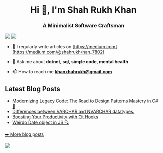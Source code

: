 <h1 align="center">Hi 👋, I'm Shah Rukh Khan</h1>
<h3 align="center">A Minimalist Software Craftsman</h3>

<p align="left"> <a href="https://www.linkedin.com/in/g2349b8/"><img src="https://img.shields.io/badge/linkedin-%230077B5.svg?&style=for-the-badge&logo=linkedin&logoColor=white"></a> <a href="https://medium.com/@shahrukhkhan_7802"><img src="https://img.shields.io/badge/medium-%2312100E.svg?&style=for-the-badge&logo=medium&logoColor=white"></a> </p>

- 📝 I regularly write articles on [https://medium.com](https://medium.com/@shahrukhkhan_7802)

- 💬 Ask me about **dotnet, sql, simple code, mental health**

- 📫 How to reach me **khanxhahrukh@gmail.com**

<h2>Latest Blog Posts</h2>
  <ul>
    <li>
      <a href=https://medium.com/@shahrukhkhan_7802/modernizing-legacy-code-the-road-to-design-patterns-mastery-in-c-12a7cbb6873>Modernizing Legacy Code: The Road to Design Patterns Mastery in C# 🚀</a>
    </li>
    <li>
      <a href=https://medium.com/@shahrukhkhan_7802/differences-between-varchar-and-nvarchar-datatypes-ff1d9477fbd1>Differences between VARCHAR and NVARCHAR datatypes.</a>
    </li>
    <li>
      <a href=https://medium.com/@shahrukhkhan_7802/boosting-your-productivity-with-git-hooks-ceb44ea2754f>Boosting Your Productivity with Git Hooks</a>
    </li>
    <li>
      <a href=https://medium.com/@shahrukhkhan_7802/weirdo-date-object-in-js-6f97002b371b>Weirdo Date object in JS 🔍</a>
    </li>
  </ul>
<p><a href="https://medium.com/@shahrukhkhan_7802">➡️ More blog posts</a></p>
<p>
  <img src="https://capsule-render.vercel.app/api?type=waving&color=gradient&height=60&section=footer"/>
</p>
